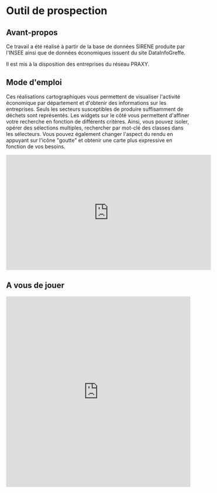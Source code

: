 # Outil de prospection

## Avant-propos

 Ce travail a été réalisé à partir de la base de données SIRENE produite par l'INSEE ainsi que de données économiques issuent du site DataInfoGreffe. 

Il est mis à la disposition des entreprises du réseau PRAXY.

## Mode d'emploi 

 Ces réalisations cartographiques vous permettent de visualiser l'activité économique par département et d'obtenir des informations sur les entreprises. Seuls les secteurs susceptibles de produire suffisamment de déchets sont représentés.
Les widgets sur le côté vous permettent d'affiner votre recherche en fonction de différents critères. 
Ainsi, vous pouvez isoler, opérer des sélections multiples, rechercher par mot-clé des classes dans les sélecteurs. Vous pouvez également changer l'aspect du rendu en appuyant sur l'icône "goutte" et obtenir une carte plus expressive en fonction de vos besoins.

<iframe width="560" height="315" src="https://www.youtube.com/embed/pbv_8N0PmJg" frameborder="0" allowfullscreen></iframe>

## A vous de jouer

<iframe width="100%" height="520" frameborder="0" src="https://simon-d.carto.com/builder/66be4896-f3c5-11e6-b55e-0e98b61680bf/embed" allowfullscreen webkitallowfullscreen mozallowfullscreen oallowfullscreen msallowfullscreen></iframe>
